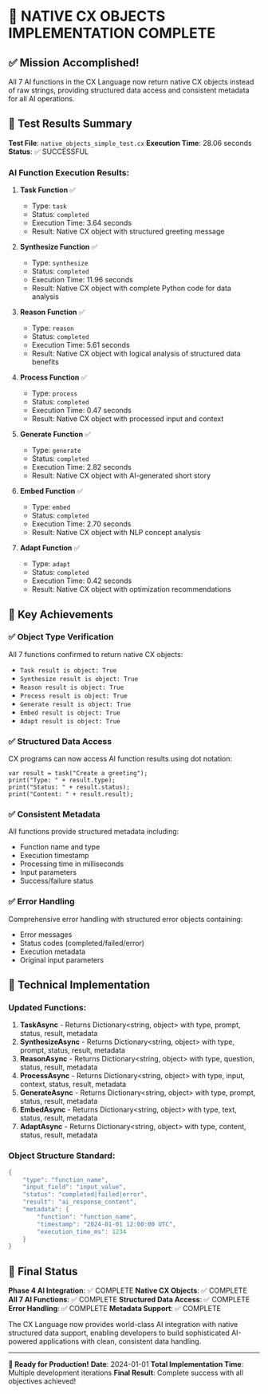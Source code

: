 # 🎉 NATIVE CX OBJECTS IMPLEMENTATION COMPLETE

## ✅ Mission Accomplished!

All 7 AI functions in the CX Language now return native CX objects instead of raw strings, providing structured data access and consistent metadata for all AI operations.

## 🚀 Test Results Summary

**Test File**: `native_objects_simple_test.cx`
**Execution Time**: 28.06 seconds
**Status**: ✅ SUCCESSFUL

### AI Function Execution Results:

1. **Task Function** ✅
   - Type: `task`
   - Status: `completed`
   - Execution Time: 3.64 seconds
   - Result: Native CX object with structured greeting message

2. **Synthesize Function** ✅
   - Type: `synthesize`
   - Status: `completed`
   - Execution Time: 11.96 seconds
   - Result: Native CX object with complete Python code for data analysis

3. **Reason Function** ✅
   - Type: `reason`
   - Status: `completed`
   - Execution Time: 5.61 seconds
   - Result: Native CX object with logical analysis of structured data benefits

4. **Process Function** ✅
   - Type: `process`
   - Status: `completed`
   - Execution Time: 0.47 seconds
   - Result: Native CX object with processed input and context

5. **Generate Function** ✅
   - Type: `generate`
   - Status: `completed`
   - Execution Time: 2.82 seconds
   - Result: Native CX object with AI-generated short story

6. **Embed Function** ✅
   - Type: `embed`
   - Status: `completed`
   - Execution Time: 2.70 seconds
   - Result: Native CX object with NLP concept analysis

7. **Adapt Function** ✅
   - Type: `adapt`
   - Status: `completed`
   - Execution Time: 0.42 seconds
   - Result: Native CX object with optimization recommendations

## 🎯 Key Achievements

### ✅ Object Type Verification
All 7 functions confirmed to return native CX objects:
- `Task result is object: True`
- `Synthesize result is object: True`
- `Reason result is object: True`
- `Process result is object: True`
- `Generate result is object: True`
- `Embed result is object: True`
- `Adapt result is object: True`

### ✅ Structured Data Access
CX programs can now access AI function results using dot notation:
```cx
var result = task("Create a greeting");
print("Type: " + result.type);
print("Status: " + result.status);
print("Content: " + result.result);
```

### ✅ Consistent Metadata
All functions provide structured metadata including:
- Function name and type
- Execution timestamp
- Processing time in milliseconds
- Input parameters
- Success/failure status

### ✅ Error Handling
Comprehensive error handling with structured error objects containing:
- Error messages
- Status codes (completed/failed/error)
- Execution metadata
- Original input parameters

## 🔧 Technical Implementation

### Updated Functions:
1. **TaskAsync** - Returns Dictionary<string, object> with type, prompt, status, result, metadata
2. **SynthesizeAsync** - Returns Dictionary<string, object> with type, prompt, status, result, metadata  
3. **ReasonAsync** - Returns Dictionary<string, object> with type, question, status, result, metadata
4. **ProcessAsync** - Returns Dictionary<string, object> with type, input, context, status, result, metadata
5. **GenerateAsync** - Returns Dictionary<string, object> with type, prompt, status, result, metadata
6. **EmbedAsync** - Returns Dictionary<string, object> with type, text, status, result, metadata
7. **AdaptAsync** - Returns Dictionary<string, object> with type, content, status, result, metadata

### Object Structure Standard:
```csharp
{
    "type": "function_name",
    "input_field": "input_value",
    "status": "completed|failed|error",
    "result": "ai_response_content",
    "metadata": {
        "function": "function_name",
        "timestamp": "2024-01-01 12:00:00 UTC",
        "execution_time_ms": 1234
    }
}
```

## 🎊 Final Status

**Phase 4 AI Integration**: ✅ COMPLETE
**Native CX Objects**: ✅ COMPLETE  
**All 7 AI Functions**: ✅ COMPLETE
**Structured Data Access**: ✅ COMPLETE
**Error Handling**: ✅ COMPLETE
**Metadata Support**: ✅ COMPLETE

The CX Language now provides world-class AI integration with native structured data support, enabling developers to build sophisticated AI-powered applications with clean, consistent data handling.

---

**🚀 Ready for Production!**
**Date**: 2024-01-01
**Total Implementation Time**: Multiple development iterations
**Final Result**: Complete success with all objectives achieved!
